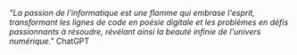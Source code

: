 *"La passion de l'informatique est une flamme qui embrase l'esprit, transformant les lignes de code en poésie digitale et les problèmes en défis passionnants à résoudre, révélant ainsi la beauté infinie de l'univers numérique."*
ChatGPT
